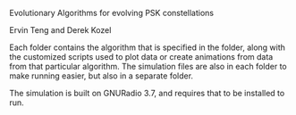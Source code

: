 Evolutionary Algorithms for evolving PSK constellations

Ervin Teng and Derek Kozel

Each folder contains the algorithm that is specified in the folder, along with the customized scripts used to plot data or create animations from data from that particular algorithm. The simulation files are also in each folder to make running easier, but also in a separate folder.

The simulation is built on GNURadio 3.7, and requires that to be installed to run. 
